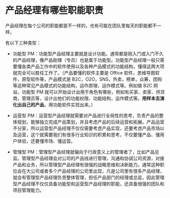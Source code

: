 # 产品经理有哪些职能职责

产品经理在每个公司的职能都是不一样的，也有可能在团队里每天的职能都不一样。

有以下三种类型：

- 功能型 PM：功能型产品经理主要就是设计功能。通常都是刚入门或入门不久的产品经理，像产品助理（专员）也是属于功能型。功能型产品经理一般只需要懂各类产品工作中的软件使用以及各种产品模式的功能结构，懂得这两大项就完全可以胜任工作了。（产品要懂的软件主要是 Office 软件，思维导图软件，原型软件等，产品模式是 B2C，O2O，SNS，外卖，榜单，众筹，团购等这种常见产品模式的功能结构，运作原理，运作模式等。例如做 B2C 网站，功能型 PM 就可以开始设计出用于角色有哪些，例如有买家、卖家、供货商，管理员等，设计出他们的功能权限、功能结构，运作模式等。**用样本去演化出自己的产品**，用功能软件实现出来。）

- 运营型 PM：运营型产品经理就需要对产品进行全局性的思考，负责产品的整体规划，能够独立完成产品策划，并且考虑产品的后续运营和拓展。产品运营不分家，所以运营型产品经理不仅仅需要考虑产品实现，还要考虑产品市场以及运营，这个就需要我们有很多行业知识的积累和思考，不仅要懂产品、懂用户体验，还要懂市场、懂运营。

- 管理型 PM：管理型产品经理就偏向于行政意义上的管理者了，比如产品总监。管理型产品经理会对公司的产品线进行管理，沟通和协调公司资源，对接产品和业务，所以管理型产品经理有很强的战略思维和决断能力。通常这种职位会在大公司或者多个产品经理的公司里出现，凡是公司里有很多产品经理，就会有管理型产品经理负责整体管理，担任产品部门的经理或总监，因此管理型产品经理不仅仅具备功能型和运营型产品经理的职能，还具备很强的团队和项目管理能力。

